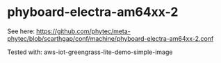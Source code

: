 # phyboard-electra-am64xx-2

See here: https://github.com/phytec/meta-phytec/blob/scarthgap/conf/machine/phyboard-electra-am64xx-2.conf

Tested with: aws-iot-greengrass-lite-demo-simple-image